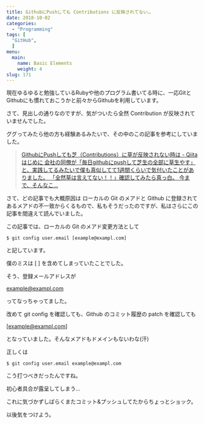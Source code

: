 ```yaml
---
title: GithubにPushしても Contributions に反映されてない…
date: 2018-10-02
categories:
  - "Programming"
tags: [
  "GitHub",
  ]
menu:
  main:
    name: Basic Elements
    weight: 4
slug: 171
---
```


現在ゆるゆると勉強しているRubyや他のプログラム書いてる時に、一応GitとGithubにも慣れておこうかと前々からGithubを利用しています。

さて、見出しの通りなのですが、気がついたら全然 Contribution が反映されていませんでした。

ググってみたら他の方も経験あるみたいで、その中のこの記事を参考にしていました。

> [GithubにPushしても芝（Contributions）に草が反映されない時は - Qiitaはじめに 会社の同僚が「毎日githubにpushして芝生の全部に草生やす」と、実践してるみたいで僕も真似してて1週間くらいで気付いたことがありました。 「全然草は言えてない！！」確認してみたら真っ白。 今まで、そんなこ...](https://qiita.com/ryosuketter/items/2f0152b32007ac8351f3 "GithubにPushしても芝（Contributions）に草が反映されない時は - Qiita")

さて、どの記事でも大概原因は ローカルの Git のメアドと Github に登録されてあるメアドの不一致からくるもので、私もそうだったのですが、私はさらにこの記事を間違えて読んでいました。

この記事では、ローカルの Git のメアド変更方法として

```
$ git config user.email [example@exampl.com]

```

と記しています。

僕のミスは \[ \] を含めてしまっていたことでした。

そう、登録メールアドレスが

example@exampl.com

ってなっちゃってました。

改めて git config を確認しても、Github のコミット履歴の patch を確認しても

\[example@exampl.com\]

となっていました。そんなメアドもドメインもないわな(汗)

正しくは

```
$ git config user.email example@exampl.com
```

こう打つべきだったんですね。

初心者具合が露呈してしまう…

これに気づかずしばらくまたコミット&プッシュしてたからちょっとショック。

以後気をつけよう。
